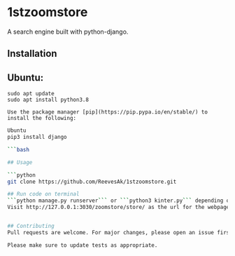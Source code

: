# 1stzoomstore
A search engine built with python-django.

## Installation
 
## Ubuntu:
```
sudo apt update
sudo apt install python3.8
```

```Install dependencies 
Use the package manager [pip](https://pip.pypa.io/en/stable/) to install the following:
```

```bash
Ubuntu
pip3 install django

```bash

## Usage

```python
git clone https://github.com/ReevesAk/1stzoomstore.git

## Run code on terminal
```python manage.py runserver``` or ```python3 kinter.py``` depending on the version of python installed on your machine
Visit http://127.0.0.1:3030/zoomstore/store/ as the url for the webpage to search for products.


## Contributing
Pull requests are welcome. For major changes, please open an issue first to discuss what you would like to change.

Please make sure to update tests as appropriate.
